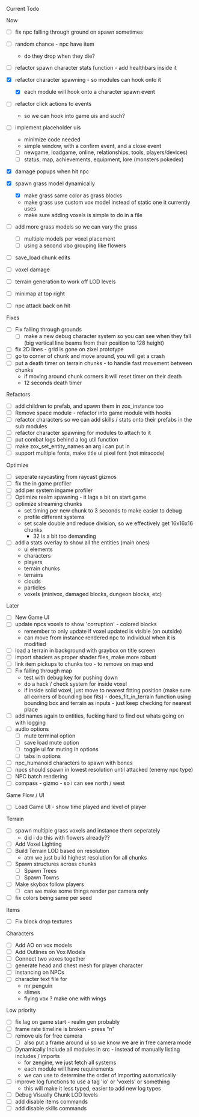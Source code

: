Current Todo

Now

- [ ] fix npc falling through ground on spawn sometimes

- [ ] random chance - npc have item
    - do they drop when they die?

- [ ] refactor spawn character stats function - add healthbars inside it

- [x] refactor character spawning - so modules can hook onto it
    - [x] each module will hook onto a character spawn event
    
- [ ] refactor click actions to events
    - so we can hook into game uis and such?

- [ ] implement placeholder uis
    - minimize code needed
    - simple window, with a confirm event, and a close event
    - [ ] newgame, loadgame, online, relationships, tools, players/devices)
    - [ ] status, map, achievements, equipment, lore (monsters pokedex)

- [x] damage popups when hit npc

- [x] spawn grass model dynamically
    - [x] make grass same color as grass blocks
    - make grass use custom vox model instead of static one it currently uses
    - make sure adding voxels is simple to do in a file
- [ ] add more grass models so we can vary the grass
    - [ ] multiple models per voxel placement
    - [ ] using a second vbo grouping like flowers
- [ ] save_load chunk edits
- [ ] voxel damage
- [ ] terrain generation to work off LOD levels
- [ ] minimap at top right
- [ ] npc attack back on hit

Fixes
- [ ] Fix falling through grounds
    - [ ] make a new debug character system so you can see when they fall (big vertical line beams from their position to 128 height)
- [ ] fix 2D lines - grid is gone on zixel prototype
- [ ] go to corner of chunk and move around, you will get a crash
- [ ] put a death timer on terrain chunks - to handle fast movement between chunks
    - if moving around chunk corners it will reset timer on their death
    - 12 seconds death timer

Refactors
- [ ] add children to prefab, and spawn them in zox_instance too
- [ ] Remove space module - refactor into game module with hooks
- [ ] refactor characters so we can add skills / stats onto their prefabs in the sub modules
- [ ] refactor character spawning for modules to attach to it
- [ ] put combat logs behind a log util function
- [ ] make zox_set_entity_names an arg i can put in
- [ ] support multiple fonts, make title ui pixel font (not miracode)

Optimize
- [ ] seperate raycasting from raycast gizmos
- [ ] fix the in game profiler
- [ ] add per system ingame profiler
- [ ] Optimize realm spawning - it lags a bit on start game
- [ ] optimize streaming chunks
    - set timing per new chunk to 3 seconds to make easier to debug
    - profile different systems
    - set scale double and reduce division, so we effectively get 16x16x16 chunks
        - 32 is a bit too demanding
- [ ] add a stats overlay to show all the entities (main ones)
    - ui elements
    - characters
    - players
    - terrain chunks
    - terrains
    - clouds
    - particles
    - voxels (minivox, damaged blocks, dungeon blocks, etc)

Later
- [ ] New Game UI
- [ ] update npcs voxels to show 'corruption' - colored blocks
    - remember to only update if voxel updated is visible (on outside)
    - can move from instance rendered npc to individual when it is modified
- [ ] load a terrain in background with graybox on title screen
- [ ] import shaders as proper shader files, make more robust
- [ ] link item pickups to chunks too - to remove on map end
- [ ] Fix falling through map
    - test with debug key for pushing down
    - do a hack / check system for inside voxel
    - if inside solid voxel, just move to nearest fitting position (make sure all corners of bounding box fits) - does_fit_in_terrain function using bounding box and terrain as inputs - just keep checking for nearest place
- [ ] add names again to entities, fucking hard to find out whats going on with logging
- [ ] audio options
    - [ ] mute terminal option
    - [ ] save load mute option
    - [ ] toggle ui for muting in options
    - [ ] tabs in options
- [ ] npc_humanoid characters to spawn with bones
- [ ] npcs should spawn in lowest resolution until attacked (enemy npc type)
- [ ] NPC batch rendering
- [ ] compass - gizmo - so i can see north / west

Game Flow / UI
- [ ] Load Game UI - show time played and level of player

Terrain
- [ ] spawn multiple grass voxels and instance them seperately
    - did i do this with flowers already??
- [ ] Add Voxel Lighting
- [ ] Build Terrain LOD based on resolution
    - atm we just build highest resolution for all chunks
- [ ] Spawn structures across chunks
    - [ ] Spawn Trees
    - [ ] Spawn Towns
- [ ] Make skybox follow players
    - [ ] can we make some things render per camera only
- [ ] fix colors being same per seed

Items
- [ ] Fix block drop textures

Characters
- [ ] Add AO on vox models
- [ ] Add Outlines on Vox Models
- [ ] Connect two voxes together
- [ ] generate head and chest mesh for player character
- [ ] Instancing on NPCs
- [ ] character text file for
    - mr penguin
    - slimes
    - flying vox ? make one with wings

Low priority
- [ ] fix lag on game start - realm gen probably
- [ ] frame rate timeline is broken - press "n"
- [ ] remove uis for free camera
    - [ ] also put a frame around ui so we know we are in free camera mode
- [ ] Dynamically Include all modules in src - instead of manually listing includes / imports
    - for zengine, we just fetch all systems
    - each module will have requirements
    - we can use to determine the order of importing automatically
- [ ] improve log functions to use a tag 'io' or 'voxels' or something
    - this will make it less typed, easier to add new log types
- [ ] Debug Visually Chunk LOD levels
- [ ] add disable items commands
- [ ] add disable skills commands